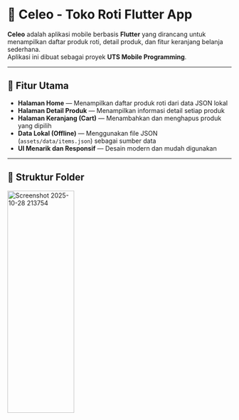 # 🍰 Celeo - Toko Roti Flutter App

**Celeo** adalah aplikasi mobile berbasis **Flutter** yang dirancang untuk menampilkan daftar produk roti, detail produk, dan fitur keranjang belanja sederhana.  
Aplikasi ini dibuat sebagai proyek **UTS Mobile Programming**.

---

## 🚀 Fitur Utama

-  **Halaman Home** — Menampilkan daftar produk roti dari data JSON lokal  
-  **Halaman Detail Produk** — Menampilkan informasi detail setiap produk  
-  **Halaman Keranjang (Cart)** — Menambahkan dan menghapus produk yang dipilih  
-  **Data Lokal (Offline)** — Menggunakan file JSON (`assets/data/items.json`) sebagai sumber data  
-  **UI Menarik dan Responsif** — Desain modern dan mudah digunakan  

---

## 🧱 Struktur Folder
<img width="150" height="500" alt="Screenshot 2025-10-28 213754" src="https://github.com/user-attachments/assets/2aa721da-0201-4c4f-8956-fe302d5a8246" />

